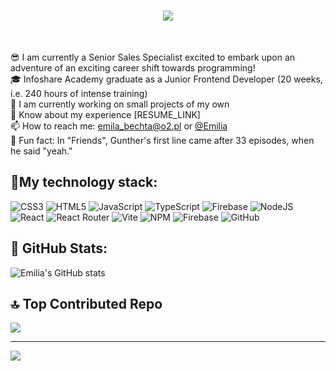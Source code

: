 <h1 align="center">
    <img src="https://readme-typing-svg.herokuapp.com/?font=Poppins&size=35&center=true&vCenter=true&width=500&height=70&duration=4000&lines=Hi+There!+👋;+I'm+Emilia!;" />
</h1><br/>


😎 I am currently a Senior Sales Specialist excited to embark upon an adventure of an exciting career shift towards programming!<br/>
🎓 Infoshare Academy graduate as a Junior Frontend Developer (20 weeks, i.e. 240 hours of intense training)<br/>
🌱 I am currently working on small projects of my own<br/>
📄 Know about my experience [RESUME_LINK]<br/>
📫 How to reach me: emila_bechta@o2.pl or [@Emilia](https://www.linkedin.com/in/emilia-bechta-873712222/)<br/>
🧐 Fun fact: In "Friends", Gunther's first line came after 33 episodes, when he said "yeah."<br/>

## 📎My technology stack:<br/>
![CSS3](https://img.shields.io/badge/css3-%231572B6.svg?style=for-the-badge&logo=css3&logoColor=white) ![HTML5](https://img.shields.io/badge/html5-%23E34F26.svg?style=for-the-badge&logo=html5&logoColor=white) ![JavaScript](https://img.shields.io/badge/javascript-%23323330.svg?style=for-the-badge&logo=javascript&logoColor=%23F7DF1E) ![TypeScript](https://img.shields.io/badge/typescript-%23007ACC.svg?style=for-the-badge&logo=typescript&logoColor=white) ![Firebase](https://img.shields.io/badge/firebase-%23039BE5.svg?style=for-the-badge&logo=firebase) ![NodeJS](https://img.shields.io/badge/node.js-6DA55F?style=for-the-badge&logo=node.js&logoColor=white) ![React](https://img.shields.io/badge/react-%2320232a.svg?style=for-the-badge&logo=react&logoColor=%2361DAFB) ![React Router](https://img.shields.io/badge/React_Router-CA4245?style=for-the-badge&logo=react-router&logoColor=white) ![Vite](https://img.shields.io/badge/vite-%23646CFF.svg?style=for-the-badge&logo=vite&logoColor=white) ![NPM](https://img.shields.io/badge/NPM-%23CB3837.svg?style=for-the-badge&logo=npm&logoColor=white) ![Firebase](https://img.shields.io/badge/firebase-a08021?style=for-the-badge&logo=firebase&logoColor=ffcd34) ![GitHub](https://img.shields.io/badge/github-%23121011.svg?style=for-the-badge&logo=github&logoColor=white)<br/>
## 🫡 GitHub Stats:<br/>

![Emilia's GitHub stats](https://github-readme-stats.vercel.app/api?username=emilia-bechta&show_icons=true&theme=transparent)

## 🔝 Top Contributed Repo<br/>
![](https://github-contributor-stats.vercel.app/api?username=emilia-bechta&limit=5&theme=transparent&combine_all_yearly_contributions=true)

---
[![](https://visitcount.itsvg.in/api?id=emilia-bechta&icon=0&color=0)](https://visitcount.itsvg.in)
